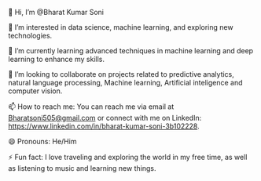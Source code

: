 👋 Hi, I’m @Bharat Kumar Soni

👀 I’m interested in data science, machine learning, and exploring new technologies.

🌱 I’m currently learning advanced techniques in machine learning and deep learning to enhance my skills.

💞️ I’m looking to collaborate on projects related to predictive analytics, natural language processing, Machine learning, Artificial inteligence and computer vision.

📫 How to reach me: You can reach me via email at Bharatsoni505@gmail.com or connect with me on LinkedIn: https://www.linkedin.com/in/bharat-kumar-soni-3b102228. 

😄 Pronouns: He/Him

⚡ Fun fact: I love traveling and exploring the world in my free time, as well as listening to music and learning new things.


